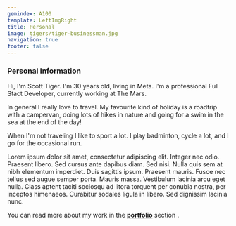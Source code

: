 ```yaml
---
gemindex: A100
template: LeftImgRight
title: Personal
image: tigers/tiger-businessman.jpg
navigation: true
footer: false
---
```


### Personal Information

Hi, I'm Scott Tiger. I'm 30 years old, living in Meta.
I'm a professional Full Stact Developer, currently working at The Mars.

In general I really love to travel. My favourite kind of holiday is a roadtrip with a campervan, doing lots of hikes in nature and going for a swim in the sea at the end of the day!

When I'm not traveling I like to sport a lot. I play badminton, cycle a lot, and I go for the occasional run.

Lorem ipsum dolor sit amet, consectetur adipiscing elit. Integer nec odio. Praesent libero. Sed cursus ante dapibus diam. Sed nisi. Nulla quis sem at nibh elementum imperdiet. Duis sagittis ipsum. Praesent mauris. Fusce nec tellus sed augue semper porta. Mauris massa. Vestibulum lacinia arcu eget nulla. Class aptent taciti sociosqu ad litora torquent per conubia nostra, per inceptos himenaeos. Curabitur sodales ligula in libero. Sed dignissim lacinia nunc.

You can read more about my work in the **[portfolio](/portfolio)** section .
